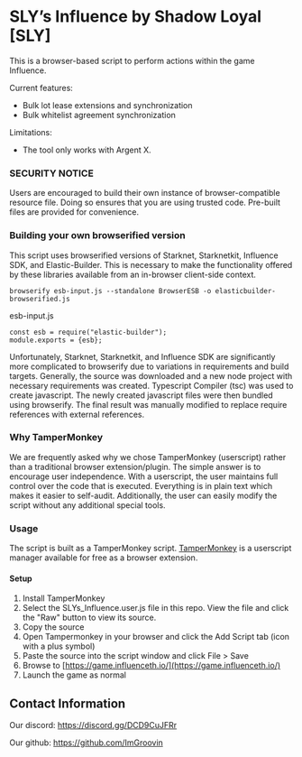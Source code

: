 # SLY’s Influence by Shadow Loyal [SLY]
This is a browser-based script to perform actions within the game Influence.

Current features:
* Bulk lot lease extensions and synchronization
* Bulk whitelist agreement synchronization

Limitations:
* The tool only works with Argent X.

### SECURITY NOTICE
Users are encouraged to build their own instance of browser-compatible resource file. Doing so ensures that you are using trusted code. Pre-built files are provided for convenience. 

### Building your own browserified version
This script uses browserified versions of Starknet, Starknetkit, Influence SDK, and Elastic-Builder. This is necessary to make the functionality offered by these libraries available from an in-browser client-side context.

```
browserify esb-input.js --standalone BrowserESB -o elasticbuilder-browserified.js
```

esb-input.js
```
const esb = require("elastic-builder");
module.exports = {esb};
```
Unfortunately, Starknet, Starknetkit, and Influence SDK are significantly more complicated to browserify due to variations in requirements and build targets. Generally, the source was downloaded and a new node project with necessary requirements was created. Typescript Compiler (tsc) was used to create javascript. The newly created javascript files were then bundled using browserify. The final result was manually modified to replace require references with external references.

### Why TamperMonkey
We are frequently asked why we chose TamperMonkey (userscript) rather than a traditional browser extension/plugin. The simple answer is to encourage user independence.
With a userscript, the user maintains full control over the code that is executed. Everything is in plain text which makes it easier to self-audit. Additionally, the user can easily modify the script without any additional special tools.

### Usage
The script is built as a TamperMonkey script. [TamperMonkey](https://www.tampermonkey.net/) is a userscript manager available for free as a browser extension.

#### Setup
1. Install TamperMonkey
2. Select the SLYs_Influence.user.js file in this repo. View the file and click the "Raw" button to view its source.
3. Copy the source
4. Open Tampermonkey in your browser and click the Add Script tab (icon with a plus symbol)
5. Paste the source into the script window and click File > Save
6. Browse to [https://game.influenceth.io/](https://game.influenceth.io/)
7. Launch the game as normal

## Contact Information
Our discord: https://discord.gg/DCD9CuJFRr

Our github: https://github.com/ImGroovin
